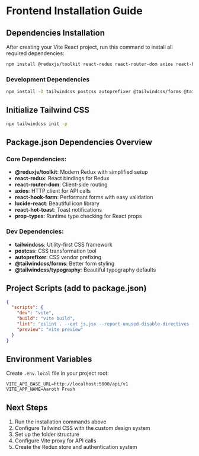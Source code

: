 # Frontend Installation Guide

## Dependencies Installation

After creating your Vite React project, run this command to install all required dependencies:

```bash
npm install @reduxjs/toolkit react-redux react-router-dom axios react-hook-form lucide-react react-hot-toast prop-types
```

### Development Dependencies

```bash
npm install -D tailwindcss postcss autoprefixer @tailwindcss/forms @tailwindcss/typography
```

## Initialize Tailwind CSS

```bash
npx tailwindcss init -p
```

## Package.json Dependencies Overview

### Core Dependencies:
- **@reduxjs/toolkit**: Modern Redux with simplified setup
- **react-redux**: React bindings for Redux
- **react-router-dom**: Client-side routing
- **axios**: HTTP client for API calls
- **react-hook-form**: Performant forms with easy validation
- **lucide-react**: Beautiful icon library
- **react-hot-toast**: Toast notifications
- **prop-types**: Runtime type checking for React props

### Dev Dependencies:
- **tailwindcss**: Utility-first CSS framework
- **postcss**: CSS transformation tool
- **autoprefixer**: CSS vendor prefixing
- **@tailwindcss/forms**: Better form styling
- **@tailwindcss/typography**: Beautiful typography defaults

## Project Scripts (add to package.json)

```json
{
  "scripts": {
    "dev": "vite",
    "build": "vite build",
    "lint": "eslint . --ext js,jsx --report-unused-disable-directives --max-warnings 0",
    "preview": "vite preview"
  }
}
```

## Environment Variables

Create `.env.local` file in your project root:

```env
VITE_API_BASE_URL=http://localhost:5000/api/v1
VITE_APP_NAME=Aaroth Fresh
```

## Next Steps

1. Run the installation commands above
2. Configure Tailwind CSS with the custom design system
3. Set up the folder structure
4. Configure Vite proxy for API calls
5. Create the Redux store and authentication system